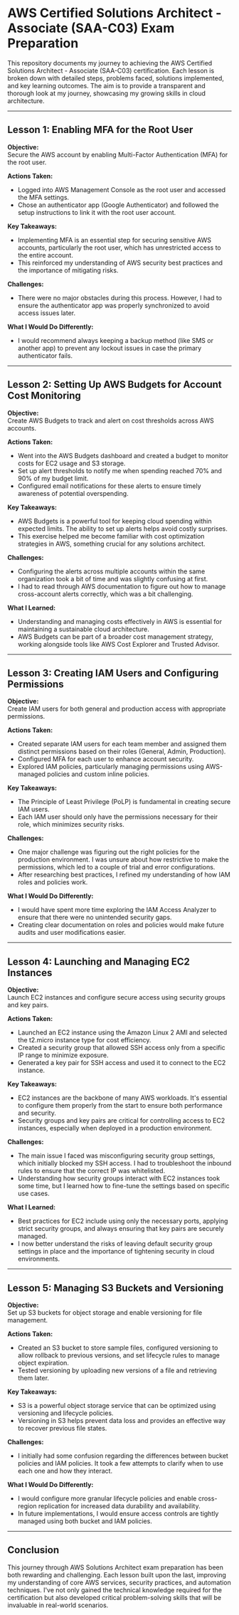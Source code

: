# AWS Certified Solutions Architect - Associate (SAA-C03) Exam Preparation

This repository documents my journey to achieving the AWS Certified Solutions Architect - Associate (SAA-C03) certification. Each lesson is broken down with detailed steps, problems faced, solutions implemented, and key learning outcomes. The aim is to provide a transparent and thorough look at my journey, showcasing my growing skills in cloud architecture.

---

## Lesson 1: Enabling MFA for the Root User

**Objective:**  
Secure the AWS account by enabling Multi-Factor Authentication (MFA) for the root user.

**Actions Taken:**  
- Logged into AWS Management Console as the root user and accessed the MFA settings.
- Chose an authenticator app (Google Authenticator) and followed the setup instructions to link it with the root user account.

**Key Takeaways:**  
- Implementing MFA is an essential step for securing sensitive AWS accounts, particularly the root user, which has unrestricted access to the entire account.
- This reinforced my understanding of AWS security best practices and the importance of mitigating risks.

**Challenges:**  
- There were no major obstacles during this process. However, I had to ensure the authenticator app was properly synchronized to avoid access issues later.

**What I Would Do Differently:**  
- I would recommend always keeping a backup method (like SMS or another app) to prevent any lockout issues in case the primary authenticator fails.

---

## Lesson 2: Setting Up AWS Budgets for Account Cost Monitoring

**Objective:**  
Create AWS Budgets to track and alert on cost thresholds across AWS accounts.

**Actions Taken:**  
- Went into the AWS Budgets dashboard and created a budget to monitor costs for EC2 usage and S3 storage.
- Set up alert thresholds to notify me when spending reached 70% and 90% of my budget limit.
- Configured email notifications for these alerts to ensure timely awareness of potential overspending.

**Key Takeaways:**  
- AWS Budgets is a powerful tool for keeping cloud spending within expected limits. The ability to set up alerts helps avoid costly surprises.
- This exercise helped me become familiar with cost optimization strategies in AWS, something crucial for any solutions architect.

**Challenges:**  
- Configuring the alerts across multiple accounts within the same organization took a bit of time and was slightly confusing at first.
- I had to read through AWS documentation to figure out how to manage cross-account alerts correctly, which was a bit challenging.

**What I Learned:**  
- Understanding and managing costs effectively in AWS is essential for maintaining a sustainable cloud architecture.
- AWS Budgets can be part of a broader cost management strategy, working alongside tools like AWS Cost Explorer and Trusted Advisor.

---

## Lesson 3: Creating IAM Users and Configuring Permissions

**Objective:**  
Create IAM users for both general and production access with appropriate permissions.

**Actions Taken:**  
- Created separate IAM users for each team member and assigned them distinct permissions based on their roles (General, Admin, Production).
- Configured MFA for each user to enhance account security.
- Explored IAM policies, particularly managing permissions using AWS-managed policies and custom inline policies.

**Key Takeaways:**  
- The Principle of Least Privilege (PoLP) is fundamental in creating secure IAM users.
- Each IAM user should only have the permissions necessary for their role, which minimizes security risks.

**Challenges:**  
- One major challenge was figuring out the right policies for the production environment. I was unsure about how restrictive to make the permissions, which led to a couple of trial and error configurations.
- After researching best practices, I refined my understanding of how IAM roles and policies work.

**What I Would Do Differently:**  
- I would have spent more time exploring the IAM Access Analyzer to ensure that there were no unintended security gaps.
- Creating clear documentation on roles and policies would make future audits and user modifications easier.

---

## Lesson 4: Launching and Managing EC2 Instances

**Objective:**  
Launch EC2 instances and configure secure access using security groups and key pairs.

**Actions Taken:**  
- Launched an EC2 instance using the Amazon Linux 2 AMI and selected the t2.micro instance type for cost efficiency.
- Created a security group that allowed SSH access only from a specific IP range to minimize exposure.
- Generated a key pair for SSH access and used it to connect to the EC2 instance.

**Key Takeaways:**  
- EC2 instances are the backbone of many AWS workloads. It's essential to configure them properly from the start to ensure both performance and security.
- Security groups and key pairs are critical for controlling access to EC2 instances, especially when deployed in a production environment.

**Challenges:**  
- The main issue I faced was misconfiguring security group settings, which initially blocked my SSH access. I had to troubleshoot the inbound rules to ensure that the correct IP was whitelisted.
- Understanding how security groups interact with EC2 instances took some time, but I learned how to fine-tune the settings based on specific use cases.

**What I Learned:**  
- Best practices for EC2 include using only the necessary ports, applying strict security groups, and always ensuring that key pairs are securely managed.
- I now better understand the risks of leaving default security group settings in place and the importance of tightening security in cloud environments.

---

## Lesson 5: Managing S3 Buckets and Versioning

**Objective:**  
Set up S3 buckets for object storage and enable versioning for file management.

**Actions Taken:**  
- Created an S3 bucket to store sample files, configured versioning to allow rollback to previous versions, and set lifecycle rules to manage object expiration.
- Tested versioning by uploading new versions of a file and retrieving them later.

**Key Takeaways:**  
- S3 is a powerful object storage service that can be optimized using versioning and lifecycle policies.
- Versioning in S3 helps prevent data loss and provides an effective way to recover previous file states.

**Challenges:**  
- I initially had some confusion regarding the differences between bucket policies and IAM policies. It took a few attempts to clarify when to use each one and how they interact.

**What I Would Do Differently:**  
- I would configure more granular lifecycle policies and enable cross-region replication for increased data durability and availability.
- In future implementations, I would ensure access controls are tightly managed using both bucket and IAM policies.

---

## Conclusion

This journey through AWS Solutions Architect exam preparation has been both rewarding and challenging. Each lesson built upon the last, improving my understanding of core AWS services, security practices, and automation techniques. I've not only gained the technical knowledge required for the certification but also developed critical problem-solving skills that will be invaluable in real-world scenarios. 
